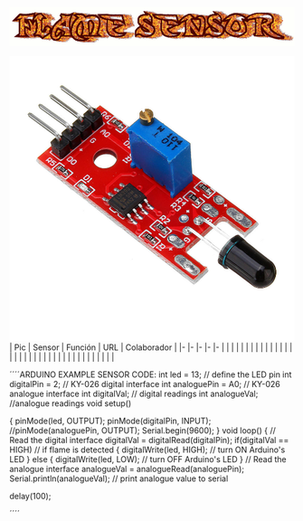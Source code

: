 ![](FlameSensor.gif)

![](FSENSOR.JPG)
| Pic 	| Sensor 	| Función 	| URL 	| Colaborador 	|
|-	|-	|-	|-	|-	|
|  	| 	|  	|  	|  	|
|  	|  	|  	|  	|  	|
|  	|  	|  	|  	|  	|
|  	|  	|  	|  	|  	|
|  	|  	|  	|  	|  	|
|  	|  	|  	|  	|  	|

´´´´ARDUINO
EXAMPLE SENSOR CODE:
int led = 13; // define the LED pin
int digitalPin = 2; // KY-026 digital interface
int analoguePin = A0; // KY-026 analogue interface
int digitalVal; // digital readings
int analogueVal; //analogue readings
void setup()

{
pinMode(led, OUTPUT);
pinMode(digitalPin, INPUT);
//pinMode(analoguePin, OUTPUT);
Serial.begin(9600);
}
void loop()
{
// Read the digital interface
digitalVal = digitalRead(digitalPin);
if(digitalVal == HIGH) // if flame is detected
{
digitalWrite(led, HIGH); // turn ON Arduino's LED
}
else
{
digitalWrite(led, LOW); // turn OFF Arduino's LED
}
// Read the analogue interface
analogueVal = analogueRead(analoguePin);
Serial.println(analogueVal); // print analogue value to serial

delay(100);

´´´´
